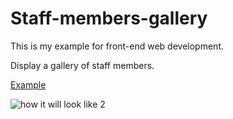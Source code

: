 # Staff-members-gallery

This is my example for front-end web development.

Display a gallery of staff members.

[Example](https://crashreactor.github.io/staff-members-gallery/the-staff-members'-gallery/)

![how it will look like 2](https://user-images.githubusercontent.com/25072105/32281498-907402fe-bf51-11e7-97c4-cf6dcfbafc96.jpg)
